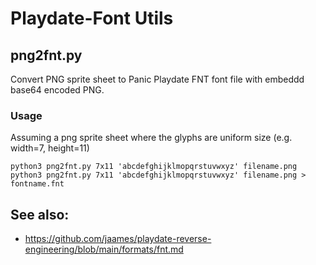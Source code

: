 # Playdate-Font Utils

## png2fnt.py

Convert PNG sprite sheet to Panic Playdate FNT font file with embeddd base64 encoded PNG.

### Usage

Assuming a png sprite sheet where the glyphs are uniform size (e.g. width=7, height=11)

```shell
python3 png2fnt.py 7x11 'abcdefghijklmopqrstuvwxyz' filename.png
python3 png2fnt.py 7x11 'abcdefghijklmopqrstuvwxyz' filename.png > fontname.fnt
```

## See also:

* https://github.com/jaames/playdate-reverse-engineering/blob/main/formats/fnt.md
